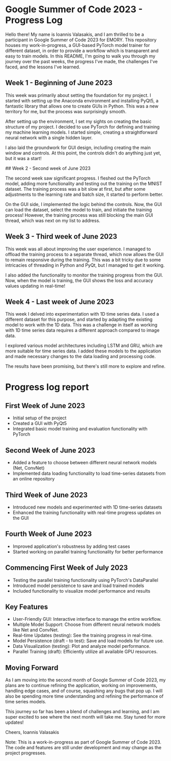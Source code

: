 # Google Summer of Code 2023 - Progress Log

Hello there! My name is Ioannis Valasakis, and I am thrilled to be a participant in Google Summer of Code 2023 for EMORY. This repository houses my work-in-progress, a GUI-based PyTorch model trainer for different dataset, in order to provide a workflow which is transparent and easy to train models. In this README, I'm going to walk you through my journey over the past weeks, the progress I've made, the challenges I've faced, and the lessons I've learned.

## Week 1 - Beginning of June 2023

This week was primarily about setting the foundation for my project. I started with setting up the Anaconda environment and installing PyQt5, a fantastic library that allows one to create GUIs in Python. This was a new territory for me, but the process was surprisingly smooth.

After setting up the environment, I set my sights on creating the basic structure of my project. I decided to use PyTorch for defining and training my machine learning models. I started simple, creating a straightforward neural network with a single hidden layer.

I also laid the groundwork for GUI design, including creating the main window and controls. At this point, the controls didn't do anything just yet, but it was a start!

## Week 2 - Second week of June 2023

The second week saw significant progress. I fleshed out the PyTorch model, adding more functionality and testing out the training on the MNIST dataset. The training process was a bit slow at first, but after some adjustments to the learning rate and batch size, it started to perform better.

On the GUI side, I implemented the logic behind the controls. Now, the GUI can load the dataset, select the model to train, and initiate the training process! However, the training process was still blocking the main GUI thread, which was next on my list to address.

## Week 3 - Third week of June 2023

This week was all about improving the user experience. I managed to offload the training process to a separate thread, which now allows the GUI to remain responsive during the training. This was a bit tricky due to some intricacies of threading in Python and PyQt, but I managed to get it working.

I also added the functionality to monitor the training progress from the GUI. Now, when the model is training, the GUI shows the loss and accuracy values updating in real-time!

## Week 4 - Last week of June 2023

This week I delved into experimentation with 1D time series data. I used a different dataset for this purpose, and started by adapting the existing model to work with the 1D data. This was a challenge in itself as working with 1D time series data requires a different approach compared to image data.

I explored various model architectures including LSTM and GRU, which are more suitable for time series data. I added these models to the application and made necessary changes to the data loading and processing code.

The results have been promising, but there's still more to explore and refine.

# Progress log report

## First Week of June 2023

- Initial setup of the project
- Created a GUI with PyQt5
- Integrated basic model training and evaluation functionality with PyTorch

## Second Week of June 2023

- Added a feature to choose between different neural network models (Net, ConvNet)
- Implemented data loading functionality to load time-series datasets from an online repository

## Third Week of June 2023

- Introduced new models and experimented with 1D time-series datasets
- Enhanced the training functionality with real-time progress updates on the GUI

## Fourth Week of June 2023

- Improved application's robustness by adding test cases
- Started working on parallel training functionality for better performance

## Commencing First Week of July 2023

- Testing the parallel training functionality using PyTorch's DataParallel
- Introduced model persistence to save and load trained models
- Included functionality to visualize model performance and results

## Key Features

- User-Friendly GUI: Interactive interface to manage the entire workflow.
- Multiple Model Support: Choose from different neural network models like Net and ConvNet.
- Real-time Updates (testing): See the training progress in real-time.
- Model Persistence (draft - to test): Save and load models for future use.
- Data Visualization (testing): Plot and analyze model performance.
- Parallel Training (draft): Efficiently utilize all available GPU resources.

## Moving Forward

As I am moving into the second month of Google Summer of Code 2023, my plans are to continue refining the application, working on improvements, handling edge cases, and of course, squashing any bugs that pop up. I will also be spending more time understanding and refining the performance of time series models.

This journey so far has been a blend of challenges and learning, and I am super excited to see where the next month will take me. Stay tuned for more updates!

Cheers,
Ioannis Valasakis

Note: This is a work-in-progress as part of Google Summer of Code 2023. The code and features are still under development and may change as the project progresses.
